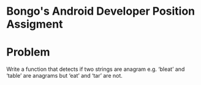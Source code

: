 # Bongo's Android Developer Position Assigment
# Problem
Write a function that detects if two strings are anagram e.g. ‘bleat’ and ‘table’ are anagrams but ‘eat’ and ‘tar’ are not.
